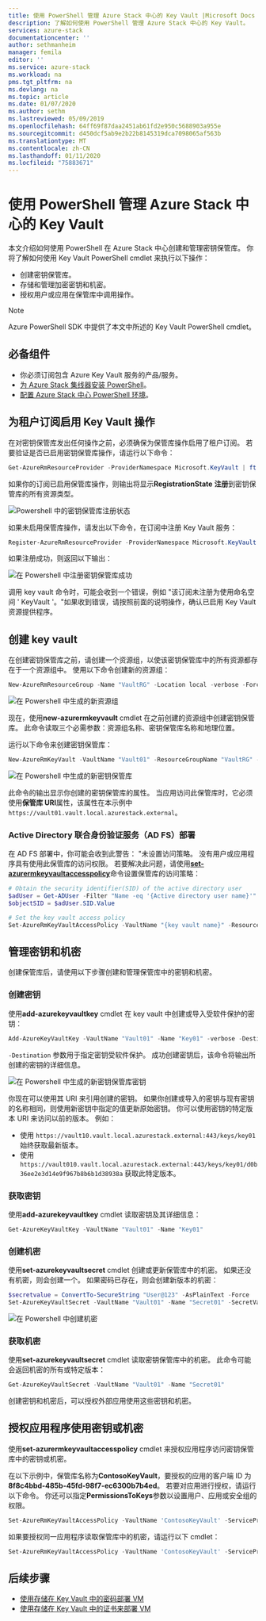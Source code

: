 ```yaml
---
title: 使用 PowerShell 管理 Azure Stack 中心的 Key Vault |Microsoft Docs
description: 了解如何使用 PowerShell 管理 Azure Stack 中心的 Key Vault。
services: azure-stack
documentationcenter: ''
author: sethmanheim
manager: femila
editor: ''
ms.service: azure-stack
ms.workload: na
pms.tgt_pltfrm: na
ms.devlang: na
ms.topic: article
ms.date: 01/07/2020
ms.author: sethm
ms.lastreviewed: 05/09/2019
ms.openlocfilehash: 64ff69f87daa2451ab61fd2e950c5688903a955e
ms.sourcegitcommit: d450dcf5ab9e2b22b8145319dca7098065af563b
ms.translationtype: MT
ms.contentlocale: zh-CN
ms.lasthandoff: 01/11/2020
ms.locfileid: "75883671"
---
```

# <a name="manage-key-vault-in-azure-stack-hub-using-powershell"></a>使用 PowerShell 管理 Azure Stack 中心的 Key Vault

本文介绍如何使用 PowerShell 在 Azure Stack 中心创建和管理密钥保管库。 你将了解如何使用 Key Vault PowerShell cmdlet 来执行以下操作：

* 创建密钥保管库。
* 存储和管理加密密钥和机密。
* 授权用户或应用在保管库中调用操作。

>[!NOTE]
>Azure PowerShell SDK 中提供了本文中所述的 Key Vault PowerShell cmdlet。

## <a name="prerequisites"></a>必备组件

* 你必须订阅包含 Azure Key Vault 服务的产品/服务。
* [为 Azure Stack 集线器安装 PowerShell](../operator/azure-stack-powershell-install.md)。
* [配置 Azure Stack 中心 PowerShell 环境](azure-stack-powershell-configure-user.md)。

## <a name="enable-your-tenant-subscription-for-key-vault-operations"></a>为租户订阅启用 Key Vault 操作

在对密钥保管库发出任何操作之前，必须确保为保管库操作启用了租户订阅。 若要验证是否已启用密钥保管库操作，请运行以下命令：

```powershell  
Get-AzureRmResourceProvider -ProviderNamespace Microsoft.KeyVault | ft -Autosize
```

如果你的订阅已启用保管库操作，则输出将显示**RegistrationState** **注册**到密钥保管库的所有资源类型。

![Powershell 中的密钥保管库注册状态](media/azure-stack-key-vault-manage-powershell/image1.png)

如果未启用保管库操作，请发出以下命令，在订阅中注册 Key Vault 服务：

```powershell
Register-AzureRmResourceProvider -ProviderNamespace Microsoft.KeyVault
```

如果注册成功，则返回以下输出：

![在 Powershell 中注册密钥保管库成功](media/azure-stack-key-vault-manage-powershell/image2.png)

调用 key vault 命令时，可能会收到一个错误，例如 "该订阅未注册为使用命名空间 ' KeyVault '。"如果收到错误，请按照前面的说明操作，确认已启用 Key Vault 资源提供程序。

## <a name="create-a-key-vault"></a>创建 key vault

在创建密钥保管库之前，请创建一个资源组，以使该密钥保管库中的所有资源都存在于一个资源组中。 使用以下命令创建新的资源组：

```powershell
New-AzureRmResourceGroup -Name "VaultRG" -Location local -verbose -Force
```

![在 Powershell 中生成的新资源组](media/azure-stack-key-vault-manage-powershell/image3.png)

现在，使用**new-azurermkeyvault** cmdlet 在之前创建的资源组中创建密钥保管库。 此命令读取三个必需参数：资源组名称、密钥保管库名称和地理位置。

运行以下命令来创建密钥保管库：

```powershell
New-AzureRmKeyVault -VaultName "Vault01" -ResourceGroupName "VaultRG" -Location local -verbose
```

![在 Powershell 中生成的新密钥保管库](media/azure-stack-key-vault-manage-powershell/image4.png)

此命令的输出显示你创建的密钥保管库的属性。 当应用访问此保管库时，它必须使用**保管库 URI**属性，该属性在本示例中 `https://vault01.vault.local.azurestack.external`。

### <a name="active-directory-federation-services-ad-fs-deployment"></a>Active Directory 联合身份验证服务（AD FS）部署

在 AD FS 部署中，你可能会收到此警告： "未设置访问策略。 没有用户或应用程序具有使用此保管库的访问权限。 若要解决此问题，请使用[**set-azurermkeyvaultaccesspolicy**](#authorize-an-app-to-use-a-key-or-secret)命令设置保管库的访问策略：

```powershell
# Obtain the security identifier(SID) of the active directory user
$adUser = Get-ADUser -Filter "Name -eq '{Active directory user name}'"
$objectSID = $adUser.SID.Value

# Set the key vault access policy
Set-AzureRmKeyVaultAccessPolicy -VaultName "{key vault name}" -ResourceGroupName "{resource group name}" -ObjectId "{object SID}" -PermissionsToKeys {permissionsToKeys} -PermissionsToSecrets {permissionsToSecrets} -BypassObjectIdValidation
```

## <a name="manage-keys-and-secrets"></a>管理密钥和机密

创建保管库后，请使用以下步骤创建和管理保管库中的密钥和机密。

### <a name="create-a-key"></a>创建密钥

使用**add-azurekeyvaultkey** cmdlet 在 key vault 中创建或导入受软件保护的密钥：

```powershell
Add-AzureKeyVaultKey -VaultName "Vault01" -Name "Key01" -verbose -Destination Software
```

`-Destination` 参数用于指定密钥受软件保护。 成功创建密钥后，该命令将输出所创建的密钥的详细信息。

![在 Powershell 中生成的新密钥保管库密钥](media/azure-stack-key-vault-manage-powershell/image5.png)

你现在可以使用其 URI 来引用创建的密钥。 如果你创建或导入的密钥与现有密钥的名称相同，则使用新密钥中指定的值更新原始密钥。 你可以使用密钥的特定版本 URI 来访问以前的版本。 例如：

* 使用 `https://vault10.vault.local.azurestack.external:443/keys/key01` 始终获取最新版本。
* 使用 `https://vault010.vault.local.azurestack.external:443/keys/key01/d0b36ee2e3d14e9f967b8b6b1d38938a` 获取此特定版本。

### <a name="get-a-key"></a>获取密钥

使用**add-azurekeyvaultkey** cmdlet 读取密钥及其详细信息：

```powershell
Get-AzureKeyVaultKey -VaultName "Vault01" -Name "Key01"
```

### <a name="create-a-secret"></a>创建机密

使用**set-azurekeyvaultsecret** cmdlet 创建或更新保管库中的机密。 如果还没有机密，则会创建一个。 如果密码已存在，则会创建新版本的机密：

```powershell
$secretvalue = ConvertTo-SecureString "User@123" -AsPlainText -Force
Set-AzureKeyVaultSecret -VaultName "Vault01" -Name "Secret01" -SecretValue $secretvalue
```

![在 Powershell 中创建机密](media/azure-stack-key-vault-manage-powershell/image6.png)

### <a name="get-a-secret"></a>获取机密

使用**set-azurekeyvaultsecret** cmdlet 读取密钥保管库中的机密。 此命令可能会返回机密的所有或特定版本：

```powershell
Get-AzureKeyVaultSecret -VaultName "Vault01" -Name "Secret01"
```

创建密钥和机密后，可以授权外部应用使用这些密钥和机密。

## <a name="authorize-an-app-to-use-a-key-or-secret"></a>授权应用程序使用密钥或机密

使用**set-azurermkeyvaultaccesspolicy** cmdlet 来授权应用程序访问密钥保管库中的密钥或机密。

在以下示例中，保管库名称为**ContosoKeyVault**，要授权的应用的客户端 ID 为**8f8c4bbd-485b-45fd-98f7-ec6300b7b4ed**。 若要对应用进行授权，请运行以下命令。 你还可以指定**PermissionsToKeys**参数以设置用户、应用或安全组的权限。

```powershell
Set-AzureRmKeyVaultAccessPolicy -VaultName 'ContosoKeyVault' -ServicePrincipalName 8f8c4bbd-485b-45fd-98f7-ec6300b7b4ed -PermissionsToKeys decrypt,sign
```

如果要授权同一应用程序读取保管库中的机密，请运行以下 cmdlet：

```powershell
Set-AzureRmKeyVaultAccessPolicy -VaultName 'ContosoKeyVault' -ServicePrincipalName 8f8c4bbd-485b-45fd-98f7-ec6300 -PermissionsToKeys Get
```

## <a name="next-steps"></a>后续步骤

* [使用存储在 Key Vault 中的密码部署 VM](azure-stack-key-vault-deploy-vm-with-secret.md)
* [使用存储在 Key Vault 中的证书来部署 VM](azure-stack-key-vault-push-secret-into-vm.md)
